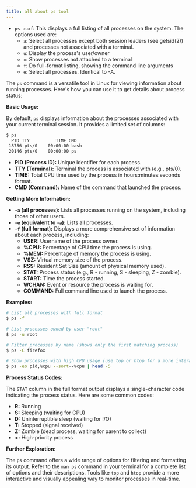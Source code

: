 ```yaml
---
title: all about ps tool
---
```


- `ps auxf`: This displays a full listing of all processes on the system. The options used are:
    - `a`:  Select all processes except both session leaders (see getsid(2)) and processes not associated with a terminal.
    - `u`: Display the process's user/owner
    - `x`: Show processes not attached to a terminal
    - `f`: Do full-format listing, showing the command line arguments
    - `e`: Select all processes. Identical to -A.

The `ps` command is a versatile tool in Linux for viewing information about running processes. Here's how you can use it to get details about process status:

**Basic Usage:**

By default, `ps` displays information about the processes associated with your current terminal session. It provides a limited set of columns:

```bash
$ ps
  PID TTY          TIME CMD
 18756 pts/0    00:00:00 bash
 20146 pts/0    00:00:00 ps
```

- **PID (Process ID):** Unique identifier for each process.
- **TTY (Terminal):** Terminal the process is associated with (e.g., pts/0).
- **TIME:** Total CPU time used by the process in hours:minutes:seconds format.
- **CMD (Command):** Name of the command that launched the process.

**Getting More Information:**


- **`-a` (all processes):** Lists all processes running on the system, including those of other users.
- **`-e` (equivalent to `-a`):** Lists all processes.
- **`-f` (full format):** Displays a more comprehensive set of information about each process, including:
    - **USER:** Username of the process owner.
    - **%CPU:** Percentage of CPU time the process is using.
    - **%MEM:** Percentage of memory the process is using.
    - **VSZ:** Virtual memory size of the process.
    - **RSS:** Resident Set Size (amount of physical memory used).
    - **STAT:** Process status (e.g., R - running, S - sleeping, Z - zombie).
    - **START:** Time the process started.
    - **WCHAN:** Event or resource the process is waiting for.
    - **COMMAND:** Full command line used to launch the process.

**Examples:**

```bash
# List all processes with full format
$ ps -f

# List processes owned by user "root"
$ ps -u root

# Filter processes by name (shows only the first matching process)
$ ps -C firefox

# Show processes with high CPU usage (use top or htop for a more interactive view)
$ ps -eo pid,%cpu --sort=-%cpu | head -5
```

**Process Status Codes:**

The `STAT` column in the full format output displays a single-character code indicating the process status. Here are some common codes:

- **R:** Running
- **S:** Sleeping (waiting for CPU)
- **D:** Uninterruptible sleep (waiting for I/O)
- **T:** Stopped (signal received)
- **Z:** Zombie (dead process, waiting for parent to collect)
- **<:** High-priority process

**Further Exploration:**

The `ps` command offers a wide range of options for filtering and formatting its output. Refer to the `man ps` command in your terminal for a complete list of options and their descriptions. Tools like `top` and `htop` provide a more interactive and visually appealing way to monitor processes in real-time.
